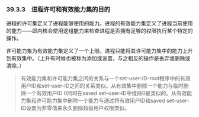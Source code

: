 ### 39.3.3　进程许可和有效能力集的目的

进程的许可集定义了进程能够使用的能力。进程的有效能力集定义了进程当前使用的能力——即内核会使用这组能力来检查进程是否拥有足够的权限执行某个特定的操作。

许可能力集为有效能力集定义了一个上限。进程只能将其许可能力集中的能力上升到有效集中。（上升有时候也被称为添加或设置，与之相反的操作是丢弃或删除或清除。）

> 有效能力集和许可能力集之间的关系与一个set-user-ID-root程序中的有效用户ID和set-user-ID之间的关系类似。从有效集中删除一个能力与临时删除一个有效用户ID 0同时在saved set-user-ID中维持0是类似的。从有效能力集和许可能力集中删除一个能力与通过将有效用户ID和saved set-user-ID设置为非零值来永久删除超级用户权限类似。

